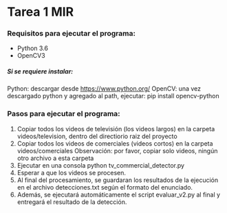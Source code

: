 # Tarea 1 MIR

### Requisitos para ejecutar el programa:
- Python 3.6 
- OpenCV3 

##### Si se requiere instalar:

Python: descargar desde https://www.python.org/
OpenCV: una vez descargado python y agregado al path, ejecutar: pip install opencv-python

### Pasos para ejecutar el programa:

1. Copiar todos los videos de televisión (los videos largos) en la carpeta videos/television, dentro del directiorio raiz del proyecto
2. Copiar todos los videos de comerciales (videos cortos) en la carpeta videos/comerciales
Observación: por favor, copiar solo videos, ningún otro archivo a esta carpeta
3. Ejecutar en una consola 
    python tv_commercial_detector.py
4. Esperar a que los videos se procesen. 
5. Al final del procesamiento, se guardaran los resultados de la ejecución en el archivo detecciones.txt según el formato del enunciado.
6. Además, se ejecutará automáticamente el script evaluar_v2.py al final y entregará el resultado de la detección.

